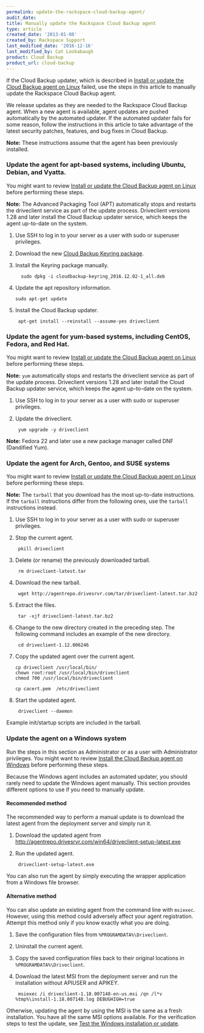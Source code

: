 ```yaml
---
permalink: update-the-rackspace-cloud-backup-agent/
audit_date:
title: Manually update the Rackspace Cloud Backup agent
type: article
created_date: '2013-01-08'
created_by: Rackspace Support
last_modified_date: '2016-12-16'
last_modified_by: Cat Lookabaugh
product: Cloud Backup
product_url: cloud-backup
---
```


If the Cloud Backup updater, which is described in
[Install or update the Cloud Backup agent on Linux](/how-to/rackspace-cloud-backup-install-the-agent-on-linux)
failed, use the steps in this article to manually update the Rackspace Cloud
Backup agent.

We release updates as they are needed to the Rackspace Cloud Backup agent. When
a new agent is available, agent updates are pushed automatically by the
automated updater. If the automated updater fails for some reason, follow the
instructions in this article to take advantage of the latest security patches,
features, and bug fixes in Cloud Backup.

**Note:** These instructions assume that the agent has been previously
installed.

### Update the agent for apt-based systems, including Ubuntu, Debian, and Vyatta.

You might want to review
[Install or update the Cloud Backup agent on Linux](/how-to/rackspace-cloud-backup-install-the-agent-on-linux)
before performing these steps.

**Note:** The Advanced Packaging Tool (APT) automatically stops and restarts
the driveclient service as part of the update process. Driveclient versions
1.28 and later install the Cloud Backup updater service, which keeps the agent
up-to-date on the system.

1. Use SSH to log in to your server as a user with sudo or superuser privileges.

2.  Download the new [Cloud Backup Keyring package](http://agentrepo.drivesrvr.com/debian/pool/main/c/cloudbackup-keyring/cloudbackup-keyring_2016.12.02-1_all.deb).

3.  Install the Keyring package manually.

		  sudo dpkg -i cloudbackup-keyring_2016.12.02-1_all.deb

4.  Update the apt repository information.

        sudo apt-get update

5. Install the Cloud Backup updater.

        apt-get install --reinstall --assume-yes driveclient

### Update the agent for yum-based systems, including CentOS, Fedora, and Red Hat.

You might want to review
[Install or update the Cloud Backup agent on Linux](/how-to/rackspace-cloud-backup-install-the-agent-on-linux)
before performing these steps.

**Note:** `yum` automatically stops and restarts the driveclient service as
part of the update process. Driveclient versions 1.28 and later install the
Cloud Backup updater service, which keeps the agent up-to-date on the system.

1. Use SSH to log in to your server as a user with sudo or superuser privileges.

2. Update the driveclient.

        yum upgrade -y driveclient

**Note:** Fedora 22 and later use a new package manager called DNF
(Dandified Yum).

### Update the agent for Arch, Gentoo, and SUSE systems

You might want to review
[Install or update the Cloud Backup agent on Linux](/how-to/rackspace-cloud-backup-install-the-agent-on-linux)
before performing these steps.

**Note:** The `tarball` that you download has the most up-to-date instructions.
If the `tarball` instructions differ from the following ones, use the `tarball`
instructions instead.

1. Use SSH to log in to your server as a user with sudo or superuser privileges.

2. Stop the current agent.

        pkill driveclient

3. Delete (or rename) the previously downloaded tarball.

        rm driveclient-latest.tar

4. Download the new tarball.

        wget http://agentrepo.drivesrvr.com/tar/driveclient-latest.tar.bz2

5. Extract the files.

        tar -xjf driveclient-latest.tar.bz2

6. Change to the new directory created in the preceding step. The following
command includes an example of the new directory.

        cd driveclient-1.12.006246

7. Copy the updated agent over the current agent.

       cp driveclient /usr/local/bin/
       chown root:root /usr/local/bin/driveclient
       chmod 700 /usr/local/bin/driveclient

       cp cacert.pem  /etc/driveclient

8. Start the updated agent.

        driveclient --daemon

Example init/startup scripts are included in the tarball.

### Update the agent on a Windows system

Run the steps in this section as Administrator or as a user with Administrator
privileges. You might want to review
[Install the Cloud Backup agent on Windows](/how-to/rackspace-cloud-backup-install-the-agent-on-windows)
before performing these steps.

Because the Windows agent includes an automated updater, you should rarely need
to update the Windows agent manually. This section provides different options
to use if you need to manually update.

#### Recommended method

The recommended way to perform a manual update is to download the latest agent
from the deployment server and simply run it.

1. Download the updated agent from http://agentrepo.drivesrvr.com/win64/driveclient-setup-latest.exe

2. Run the updated agent.

        driveclient-setup-latest.exe

You can also run the agent by simply executing the wrapper application from a
Windows file browser.

#### Alternative method

You can also update an existing agent from the command line with `msiexec`.
However, using this method could adversely affect your agent registration.
Attempt this method only if you know exactly what you are doing.

1. Save the configuration files from `%PROGRAMDATA%\Driveclient`.

2. Uninstall the current agent.

3. Copy the saved configuration files back to their original locations in
`%PROGRAMDATA%\Driveclient`.

4. Download the latest MSI from the deployment server and run the installation
without APIUSER and APIKEY.

        msiexec /i driveclient-1.18.007148-en-us.msi /qn /l*v %tmp%\install-1.18.007148.log DEBUGHIGH=true

Otherwise, updating the agent by using the MSI is the same as a fresh
installation. You have all the same MSI options available. For the verification
steps to test the update, see
[Test the Windows installation or update](/how-to/rackspace-cloud-backup-install-the-agent-on-windows#test-the-windows-installation-or-update).
